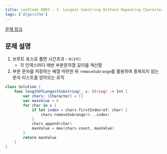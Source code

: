 ```yaml
---
title: LeetCode 0003 - 3. Longest Substring Without Repeating Characters (Swift)
tags: ['Algorithm']
---
```


[문제 링크](https://leetcode.com/problems/longest-substring-without-repeating-characters/description/)

## 문제 설명

1. 브루트 포스로 풀면 시간초과 - `O(1억)`
    - 각 인덱스마다 매번 부분문자열 길이를 계산함
2. 부분 문자를 저장하는 배열 마련한 뒤 `removeSubrange`를 활용하여 중복되지 않는 문자 리스트를 얻어오는 로직

```swift
class Solution {
    func lengthOfLongestSubstring(_ s: String) -> Int {
        var chars: [Character] = []
        var maxValue = 0
        for char in s {
            if let index = chars.firstIndex(of: char) {
                chars.removeSubrange(0...index)
            }
            chars.append(char)
            maxValue = max(chars.count, maxValue)
        }
        return maxValue
    }
}
```
